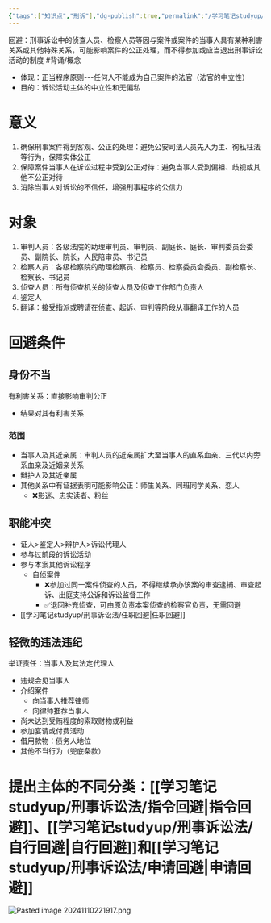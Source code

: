 ```yaml
---
{"tags":["知识点","刑诉"],"dg-publish":true,"permalink":"/学习笔记studyup/刑事诉讼法/刑事诉讼的回避/","dgPassFrontmatter":true,"created":"2024-11-11T18:35:42.933+08:00","updated":"2024-11-25T20:14:04.991+08:00"}
---
```


回避：刑事诉讼中的侦查人员、检察人员等因与案件或案件的当事人具有某种利害关系或其他特殊关系，可能影响案件的公正处理，而不得参加或应当退出刑事诉讼活动的制度 #背诵/概念 
- 体现：正当程序原则---任何人不能成为自己案件的法官（法官的中立性）
- 目的：诉讼活动主体的中立性和无偏私
# 意义
1. 确保刑事案件得到客观、公正的处理：避免公安司法人员先入为主、徇私枉法等行为，保障实体公正
2. 保障案件当事人在诉讼过程中受到公正对待：避免当事人受到偏袒、歧视或其他不公正对待
3. 消除当事人对诉讼的不信任，增强刑事程序的公信力
# 对象
1. 审判人员：各级法院的助理审判员、审判员、副庭长、庭长、审判委员会委员、副院长、院长，人民陪审员、书记员
2. 检察人员：各级检察院的助理检察员、检察员、检察委员会委员、副检察长、检察长、书记员
3. 侦查人员：所有侦查机关的侦查人员及侦查工作部门负责人
4. 鉴定人
5. 翻译：接受指派或聘请在侦查、起诉、审判等阶段从事翻译工作的人员
# 回避条件
## 身份不当
有利害关系：直接影响审判公正
- 结果对其有利害关系
### 范围
- 当事人及其近亲属：审判人员的近亲属扩大至当事人的直系血亲、三代以内旁系血亲及近姻亲关系
- 辩护人及其近亲属
- 其他关系中有证据表明可能影响公正：师生关系、同班同学关系、恋人
	- ❌影迷、忠实读者、粉丝
## 职能冲突
- 证人>鉴定人>辩护人>诉讼代理人
- 参与过前段的诉讼活动
- 参与本案其他诉讼程序
	- 自侦案件
		- ❌参加过同一案件侦查的人员，不得继续承办该案的审查逮捕、审查起诉、出庭支持公诉和诉讼监督工作
		- ✅退回补充侦查，可由原负责本案侦查的检察官负责，无需回避
- [[学习笔记studyup/刑事诉讼法/任职回避\|任职回避]]
## 轻微的违法违纪
举证责任：当事人及其法定代理人
- 违规会见当事人
- 介绍案件
	- 向当事人推荐律师
	- 向律师推荐当事人
- 尚未达到受贿程度的索取财物或利益
- 参加宴请或付费活动
- 借用款物：债务人地位
- 其他不当行为（兜底条款）
# 提出主体的不同分类：[[学习笔记studyup/刑事诉讼法/指令回避\|指令回避]]、[[学习笔记studyup/刑事诉讼法/自行回避\|自行回避]]和[[学习笔记studyup/刑事诉讼法/申请回避\|申请回避]]
![Pasted image 20241110221917.png](/img/user/%E8%BF%90%E8%A1%8C%E6%9D%82/%E9%99%84%E4%BB%B6/Pasted%20image%2020241110221917.png)